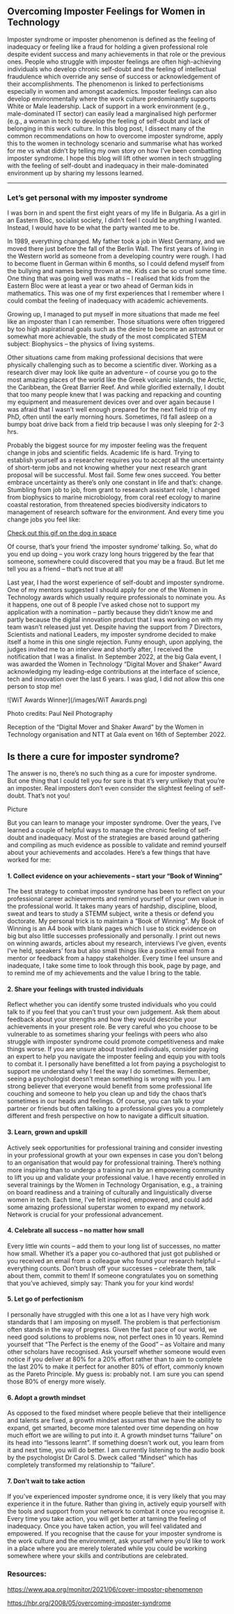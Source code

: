 ## Overcoming Imposter Feelings for Women in Technology

Imposter syndrome or imposter phenomenon is defined as the feeling of inadequacy or feeling like a fraud for holding a given professional role despite evident success and many achievements in that role or the previous ones. People who struggle with imposter feelings are often high-achieving individuals who develop chronic self-doubt and the feeling of intellectual fraudulence which override any sense of success or acknowledgement of their accomplishments. The phenomenon is linked to perfectionisms especially in women and amongst academics. Imposter feelings can also develop environmentally where the work culture predominantly supports White or Male leadership. Lack of support in a work environment (e.g., male-dominated IT sector) can easily lead a marginalised high performer (e.g., a woman in tech) to develop the feeling of self-doubt and lack of belonging in this work culture. In this blog post, I dissect many of the common recommendations on how to overcome imposter syndrome, apply this to the women in technology scenario and summarise what has worked for me vs what didn’t by telling my own story on how I’ve been combatting imposter syndrome. I hope this blog will lift other women in tech struggling with the feeling of self-doubt and inadequacy in their male-dominated environment up by sharing my lessons learned.

---

### Let’s get personal with my imposter syndrome

I was born in and spent the first eight years of my life in Bulgaria. As a girl in an Eastern Bloc, socialist society, I didn’t feel I could be anything I wanted. Instead, I would have to be what the party wanted me to be.

In 1989, everything changed. My father took a job in West Germany, and we moved there just before the fall of the Berlin Wall. The first years of living in the Western world as someone from a developing country were rough. I had to become fluent in German within 6 months, so I could defend myself from the bullying and names being thrown at me. Kids can be so cruel some time. One thing that was going well was maths – I realised that kids from the Eastern Bloc were at least a year or two ahead of German kids in mathematics. This was one of my first experiences that I remember where I could combat the feeling of inadequacy with academic achievements.

Growing up, I managed to put myself in more situations that made me feel like an imposter than I can remember. Those situations were often triggered by too high aspirational goals such as the desire to become an astronaut or somewhat more achievable, the study of the most complicated STEM subject: Biophysics – the physics of living systems.

Other situations came from making professional decisions that were physically challenging such as to become a scientific diver. Working as a research diver may look like quite an adventure – of course you go to the most amazing places of the world like the Greek volcanic islands, the Arctic, the Caribbean, the Great Barrier Reef. And while glorified externally, I doubt that too many people knew that I was packing and repacking and counting my equipment and measurement devices over and over again because I was afraid that I wasn’t well enough prepared for the next field trip of my PhD, often until the early morning hours. Sometimes, I’d fall asleep on a bumpy boat drive back from a field trip because I was only sleeping for 2-3 hrs.

Probably the biggest source for my imposter feeling was the frequent change in jobs and scientific fields. Academic life is hard. Trying to establish yourself as a researcher requires you to accept all the uncertainty of short-term jobs and not knowing whether your next research grant proposal will be successful. Most fail. Some few ones succeed. You better embrace uncertainty as there’s only one constant in life and that’s: change. Stumbling from job to job, from grant to research assistant role, I changed from biophysics to marine microbiology, from coral reef ecology to marine coastal restoration, from threatened species biodiversity indicators to management of research software for the environment. And every time you change jobs you feel like:

<a href="https://tenor.com/view/dont-know-no-idea-dont-know-what-i-am-doing-dog-space-gif-13573944">Check out this gif on the dog in space </a>

Of course, that’s your friend ‘the imposter syndrome’ talking. So, what do you end up doing – you work crazy long hours triggered by the fear that someone, somewhere could discovered that you may be a fraud. But let me tell you as a friend – that’s not true at all!

Last year, I had the worst experience of self-doubt and imposter syndrome. One of my mentors suggested I should apply for one of the Women in Technology awards which usually require professionals to nominate you. As it happens, one out of 8 people I’ve asked chose not to support my application with a nomination – partly because they didn’t know me and partly because the digital innovation product that I was working on with my team wasn’t released just yet. Despite having the support from 7 Directors, Scientists and national Leaders, my imposter syndrome decided to make itself a home in this one single rejection. Funny enough, upon applying, the judges invited me to an interview and shortly after, I received the notification that I was a finalist. In September 2022, at the big Gala event, I was awarded the Women in Technology “Digital Mover and Shaker” Award acknowledging my leading-edge contributions at the interface of science, tech and innovation over the last 6 years. I was glad, I did not allow this one person to stop me!


![WiT Awards Winner](/images/WiT Awards.png)


Photo credits: Paul Neil Photography

Reception of the “Digital Mover and Shaker Award” by the Women in Technology organisation and NTT at Gala event on 16th of September 2022.

## Is there a cure for imposter syndrome?

The answer is no, there’s no such thing as a cure for imposter syndrome. But one thing that I could tell you for sure is that it’s very unlikely that you’re an imposter. Real imposters don’t even consider the slightest feeling of self-doubt. That’s not you!

Picture

But you can learn to manage your imposter syndrome. Over the years, I’ve learned a couple of helpful ways to manage the chronic feeling of self-doubt and inadequacy. Most of the strategies are based around gathering and compiling as much evidence as possible to validate and remind yourself about your achievements and accolades. Here’s a few things that have worked for me:


#### 1.	Collect evidence on your achievements – start your “Book of Winning”

The best strategy to combat imposter syndrome has been to reflect on your professional career achievements and remind yourself of your own value in the professional world. It takes many years of hardship, discipline, blood, sweat and tears to study a STEMM subject, write a thesis or defend you doctorate. My personal trick is to maintain a “Book of Winning”. My Book of Winning is an A4 book with blank pages which I use to stick evidence on big but also little successes professionally and personally. I print out news on winning awards, articles about my research, interviews I’ve given, events I’ve held, speakers’ fora but also small things like a positive email from a mentor or feedback from a happy stakeholder. Every time I feel unsure and inadequate, I take some time to look through this book, page by page, and to remind me of my achievements and the value I bring to the table.

#### 2.	Share your feelings with trusted individuals

Reflect whether you can identify some trusted individuals who you could talk to if you feel that you can’t trust your own judgement. Ask them about feedback about your strengths and how they would describe your achievements in your present role. Be very careful who you choose to be vulnerable to as sometimes sharing your feelings with peers who also struggle with imposter syndrome could promote competitiveness and make things worse. If you are unsure about trusted individuals, consider paying an expert to help you navigate the imposter feeling and equip you with tools to combat it. I personally have benefitted a lot from paying a psychologist to support me understand why I feel the way I do sometimes. Remember, seeing a psychologist doesn’t mean something is wrong with you. I am strong believer that everyone would benefit from some professional life couching and someone to help you clean up and tidy the chaos that’s sometimes in our heads and feelings. Of course, you can talk to your partner or friends but often talking to a professional gives you a completely different and fresh perspective on how to navigate a difficult situation. 

#### 3.	Learn, grown and upskill

Actively seek opportunities for professional training and consider investing in your professional growth at your own expenses in case you don’t belong to an organisation that would pay for professional training. There’s nothing more inspiring than to undergo a training run by an empowering community to lift you up and validate your professional value. I have recently enrolled in several trainings by the Women in Technology Organisation, e.g., a training on board readiness and a training of culturally and linguistically diverse women in tech. Each time, I’ve felt inspired, empowered, and could add some amazing professional superstar women to expand my network. Network is crucial for your professional advancement.

#### 4.	Celebrate all success – no matter how small

Every little win counts – add them to your long list of successes, no matter how small. Whether it’s a paper you co-authored that just got published or you received an email from a colleague who found your research helpful – everything counts. Don’t brush off your successes – celebrate them, talk about them, commit to them! If someone congratulates you on something that you’ve achieved, simply say: Thank you for your kind words!

#### 5.	Let go of perfectionism

I personally have struggled with this one a lot as I have very high work standards that I am imposing on myself. The problem is that perfectionism often stands in the way of progress. Given the fast pace of our world, we need good solutions to problems now, not perfect ones in 10 years. Remind yourself that “The Perfect is the enemy of the Good” – as Voltaire and many other scholars have recognised. Ask yourself whether someone would even notice if you deliver at 80% for a 20% effort rather than to aim to complete the last 20% to make it perfect for another 80% of effort, commonly known as the Pareto Principle. My guess is: probably not. I am sure you can spend those 80% of energy more wisely.

#### 6.	Adopt a growth mindset

As opposed to the fixed mindset where people believe that their intelligence and talents are fixed, a growth mindset assumes that we have the ability to expand, get smarted, become more talented over time depending on how much effort we are willing to put into it. A growth mindset turns “failure” on its head into “lessons learnt”. If something doesn’t work out, you learn from it and next time, you will do better. I am currently listening to the audio book by the psychologist Dr Carol S. Dweck called “Mindset” which has completely transformed my relationship to “failure”.

#### 7.	Don’t wait to take action

If you’ve experienced imposter syndrome once, it is very likely that you may experience it in the future. Rather than giving in, actively equip yourself with the tools and support from your network to combat it once you recognise it. Every time you take action, you will get better at taming the feeling of inadequacy. Once you have taken action, you will feel validated and empowered. If you recognise that the cause for your imposter syndrome is the work culture and the environment, ask yourself where you’d like to work in a place where you are merely tolerated while you could be working somewhere where your skills and contributions are celebrated.


### Resources:

https://www.apa.org/monitor/2021/06/cover-impostor-phenomenon

https://hbr.org/2008/05/overcoming-imposter-syndrome

